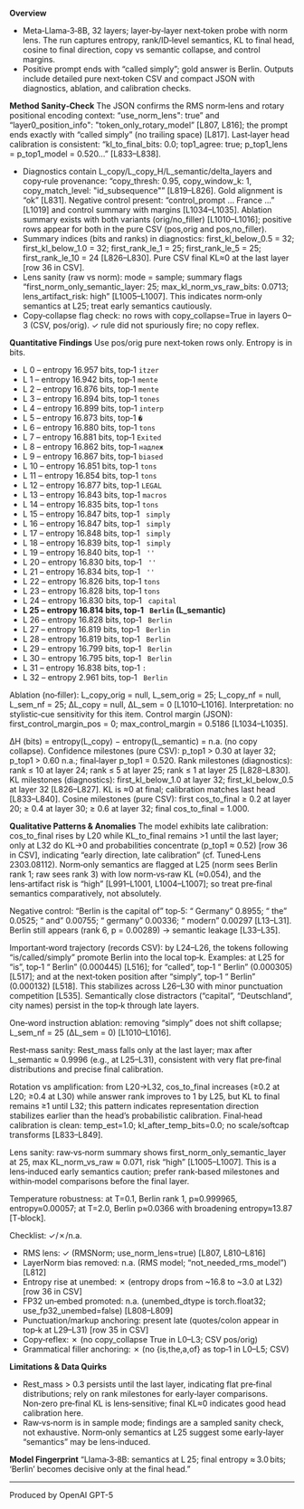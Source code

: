 **Overview**
- Meta‑Llama‑3‑8B, 32 layers; layer‑by‑layer next‑token probe with norm lens. The run captures entropy, rank/ID‑level semantics, KL to final head, cosine to final direction, copy vs semantic collapse, and control margins.
- Positive prompt ends with “called simply”; gold answer is Berlin. Outputs include detailed pure next‑token CSV and compact JSON with diagnostics, ablation, and calibration checks.

**Method Sanity‑Check**
The JSON confirms the RMS norm‑lens and rotary positional encoding context: “use_norm_lens": true” and “layer0_position_info": "token_only_rotary_model” [L807, L816]; the prompt ends exactly with “called simply” (no trailing space) [L817]. Last‑layer head calibration is consistent: “kl_to_final_bits: 0.0; top1_agree: true; p_top1_lens = p_top1_model = 0.520…” [L833–L838].
- Diagnostics contain L_copy/L_copy_H/L_semantic/delta_layers and copy‑rule provenance: “copy_thresh: 0.95, copy_window_k: 1, copy_match_level: "id_subsequence"” [L819–L826]. Gold alignment is “ok” [L831]. Negative control present: “control_prompt … France …” [L1019] and control summary with margins [L1034–L1035]. Ablation summary exists with both variants (orig/no_filler) [L1010–L1016]; positive rows appear for both in the pure CSV (pos,orig and pos,no_filler).
- Summary indices (bits and ranks) in diagnostics: first_kl_below_0.5 = 32; first_kl_below_1.0 = 32; first_rank_le_1 = 25; first_rank_le_5 = 25; first_rank_le_10 = 24 [L826–L830]. Pure CSV final KL≈0 at the last layer [row 36 in CSV].
- Lens sanity (raw vs norm): mode = sample; summary flags “first_norm_only_semantic_layer: 25; max_kl_norm_vs_raw_bits: 0.0713; lens_artifact_risk: high” [L1005–L1007]. This indicates norm‑only semantics at L25; treat early semantics cautiously.
- Copy‑collapse flag check: no rows with copy_collapse=True in layers 0–3 (CSV, pos/orig). ✓ rule did not spuriously fire; no copy reflex.

**Quantitative Findings**
Use pos/orig pure next‑token rows only. Entropy is in bits.
- L 0 – entropy 16.957 bits, top‑1 `itzer`
- L 1 – entropy 16.942 bits, top‑1 `mente`
- L 2 – entropy 16.876 bits, top‑1 `mente`
- L 3 – entropy 16.894 bits, top‑1 `tones`
- L 4 – entropy 16.899 bits, top‑1 `interp`
- L 5 – entropy 16.873 bits, top‑1 `�`
- L 6 – entropy 16.880 bits, top‑1 `tons`
- L 7 – entropy 16.881 bits, top‑1 `Exited`
- L 8 – entropy 16.862 bits, top‑1 `надлеж`
- L 9 – entropy 16.867 bits, top‑1 `biased`
- L 10 – entropy 16.851 bits, top‑1 `tons`
- L 11 – entropy 16.854 bits, top‑1 `tons`
- L 12 – entropy 16.877 bits, top‑1 `LEGAL`
- L 13 – entropy 16.843 bits, top‑1 `macros`
- L 14 – entropy 16.835 bits, top‑1 `tons`
- L 15 – entropy 16.847 bits, top‑1 ` simply`
- L 16 – entropy 16.847 bits, top‑1 ` simply`
- L 17 – entropy 16.848 bits, top‑1 ` simply`
- L 18 – entropy 16.839 bits, top‑1 ` simply`
- L 19 – entropy 16.840 bits, top‑1 ` ''`
- L 20 – entropy 16.830 bits, top‑1 ` ''`
- L 21 – entropy 16.834 bits, top‑1 ` ''`
- L 22 – entropy 16.826 bits, top‑1 `tons`
- L 23 – entropy 16.828 bits, top‑1 `tons`
- L 24 – entropy 16.830 bits, top‑1 ` capital`
- **L 25 – entropy 16.814 bits, top‑1 ` Berlin` (L_semantic)**
- L 26 – entropy 16.828 bits, top‑1 ` Berlin`
- L 27 – entropy 16.819 bits, top‑1 ` Berlin`
- L 28 – entropy 16.819 bits, top‑1 ` Berlin`
- L 29 – entropy 16.799 bits, top‑1 ` Berlin`
- L 30 – entropy 16.795 bits, top‑1 ` Berlin`
- L 31 – entropy 16.838 bits, top‑1 `:`
- L 32 – entropy 2.961 bits, top‑1 ` Berlin`

Ablation (no‑filler): L_copy_orig = null, L_sem_orig = 25; L_copy_nf = null, L_sem_nf = 25; ΔL_copy = null, ΔL_sem = 0 [L1010–L1016]. Interpretation: no stylistic‑cue sensitivity for this item.
Control margin (JSON): first_control_margin_pos = 0; max_control_margin = 0.5186 [L1034–L1035].

ΔH (bits) = entropy(L_copy) − entropy(L_semantic) = n.a. (no copy collapse).
Confidence milestones (pure CSV): p_top1 > 0.30 at layer 32; p_top1 > 0.60 n.a.; final‑layer p_top1 = 0.520.
Rank milestones (diagnostics): rank ≤ 10 at layer 24; rank ≤ 5 at layer 25; rank ≤ 1 at layer 25 [L828–L830].
KL milestones (diagnostics): first_kl_below_1.0 at layer 32; first_kl_below_0.5 at layer 32 [L826–L827]. KL is ≈0 at final; calibration matches last head [L833–L840].
Cosine milestones (pure CSV): first cos_to_final ≥ 0.2 at layer 20; ≥ 0.4 at layer 30; ≥ 0.6 at layer 32; final cos_to_final = 1.000.

**Qualitative Patterns & Anomalies**
The model exhibits late calibration: cos_to_final rises by L20 while KL_to_final remains >1 until the last layer; only at L32 do KL→0 and probabilities concentrate (p_top1 ≈ 0.52) [row 36 in CSV], indicating “early direction, late calibration” (cf. Tuned‑Lens 2303.08112). Norm‑only semantics are flagged at L25 (norm sees Berlin rank 1; raw sees rank 3) with low norm‑vs‑raw KL (≈0.054), and the lens‑artifact risk is “high” [L991–L1001, L1004–L1007]; so treat pre‑final semantics comparatively, not absolutely.

Negative control: “Berlin is the capital of” top‑5: “ Germany” 0.8955; “ the” 0.0525; “ and” 0.00755; “ germany” 0.00336; “ modern” 0.00297 [L13–L31]. Berlin still appears (rank 6, p = 0.00289) → semantic leakage [L33–L35].

Important‑word trajectory (records CSV): by L24–L26, the tokens following “is/called/simply” promote Berlin into the local top‑k. Examples: at L25 for “is”, top‑1 “ Berlin” (0.000445) [L516]; for “called”, top‑1 “ Berlin” (0.000305) [L517]; and at the next‑token position after “simply”, top‑1 “ Berlin” (0.000132) [L518]. This stabilizes across L26–L30 with minor punctuation competition [L535]. Semantically close distractors (“capital”, “Deutschland”, city names) persist in the top‑k through late layers.

One‑word instruction ablation: removing “simply” does not shift collapse; L_sem_nf = 25 (ΔL_sem = 0) [L1010–L1016].

Rest‑mass sanity: Rest_mass falls only at the last layer; max after L_semantic ≈ 0.9996 (e.g., at L25–L31), consistent with very flat pre‑final distributions and precise final calibration.

Rotation vs amplification: from L20→L32, cos_to_final increases (≥0.2 at L20; ≥0.4 at L30) while answer rank improves to 1 by L25, but KL to final remains ≥1 until L32; this pattern indicates representation direction stabilizes earlier than the head’s probabilistic calibration. Final‑head calibration is clean: temp_est=1.0; kl_after_temp_bits=0.0; no scale/softcap transforms [L833–L849].

Lens sanity: raw‑vs‑norm summary shows first_norm_only_semantic_layer at 25, max KL_norm_vs_raw ≈ 0.071, risk “high” [L1005–L1007]. This is a lens‑induced early semantics caution; prefer rank‑based milestones and within‑model comparisons before the final layer.

Temperature robustness: at T=0.1, Berlin rank 1, p≈0.999965, entropy≈0.00057; at T=2.0, Berlin p≈0.0366 with broadening entropy≈13.87 [T‑block].

Checklist: ✓/✗/n.a.
- RMS lens: ✓ (RMSNorm; use_norm_lens=true) [L807, L810–L816]
- LayerNorm bias removed: n.a. (RMS model; “not_needed_rms_model”) [L812]
- Entropy rise at unembed: ✗ (entropy drops from ~16.8 to ~3.0 at L32) [row 36 in CSV]
- FP32 un‑embed promoted: n.a. (unembed_dtype is torch.float32; use_fp32_unembed=false) [L808–L809]
- Punctuation/markup anchoring: present late (quotes/colon appear in top‑k at L29–L31) [row 35 in CSV]
- Copy‑reflex: ✗ (no copy_collapse True in L0–L3; CSV pos/orig)
- Grammatical filler anchoring: ✗ (no {is,the,a,of} as top‑1 in L0–L5; CSV)

**Limitations & Data Quirks**
- Rest_mass > 0.3 persists until the last layer, indicating flat pre‑final distributions; rely on rank milestones for early‑layer comparisons. Non‑zero pre‑final KL is lens‑sensitive; final KL≈0 indicates good head calibration here.
- Raw‑vs‑norm is in sample mode; findings are a sampled sanity check, not exhaustive. Norm‑only semantics at L25 suggest some early‑layer “semantics” may be lens‑induced.

**Model Fingerprint**
“Llama‑3‑8B: semantics at L 25; final entropy ≈ 3.0 bits; ‘Berlin’ becomes decisive only at the final head.”

---
Produced by OpenAI GPT-5 

